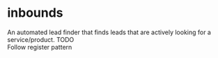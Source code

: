 # inbounds
An automated lead finder that finds leads that are actively looking for a service/product. TODO  
Follow register pattern
